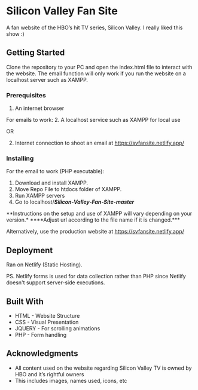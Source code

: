 # Silicon Valley Fan Site

A fan website of the HBO’s hit TV series, Silicon Valley. I really liked this show :)

## Getting Started

Clone the repository to your PC and open the index.html file to interact with the website. The email function will only work if you run the website on a localhost server such as XAMPP.

### Prerequisites

1. An internet browser

For emails to work: 2. A localhost service such as XAMPP for local use

OR

2. Internet connection to shoot an email at https://svfansite.netlify.app/

### Installing

For the email to work (PHP executable):

1. Download and install XAMPP.
2. Move Repo File to htdocs folder of XAMPP.
3. Run XAMPP servers
4. Go to localhost/**_Silicon-Valley-Fan-Site-master_**

**Instructions on the setup and use of XAMPP will vary depending on your version.\*
\*\***Adjust url according to the file name if it is changed.\*\*\*

Alternatively, use the production website at https://svfansite.netlify.app/

## Deployment

Ran on Netlify (Static Hosting).

PS. Netlify forms is used for data collection rather than PHP since Netlify doesn't support server-side executions.

## Built With

- HTML - Website Structure
- CSS - Visual Presentation
- JQUERY - For scrolling animations
- PHP - Form handling

## Acknowledgments

- All content used on the website regarding Silicon Valley TV is owned by HBO and it’s rightful owners
- This includes images, names used, icons, etc

